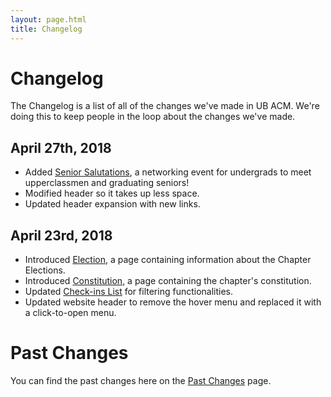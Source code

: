 ```yaml
---
layout: page.html
title: Changelog
---
```


# Changelog
The Changelog is a list of all of the changes we've made in UB ACM. We're doing this to keep people in the loop about the changes we've made.

## April 27th, 2018
* Added [Senior Salutations](/senior), a networking event for undergrads to meet upperclassmen and graduating seniors!
* Modified header so it takes up less space.
* Updated header expansion with new links.

## April 23rd, 2018
* Introduced [Election](/election), a page containing information about the Chapter Elections.
* Introduced [Constitution](/constitution), a page containing the chapter's constitution.
* Updated [Check-ins List](/checkins/list) for filtering functionalities.
* Updated website header to remove the hover menu and replaced it with a click-to-open menu.

# Past Changes
You can find the past changes here on the [Past Changes](/log/past) page.